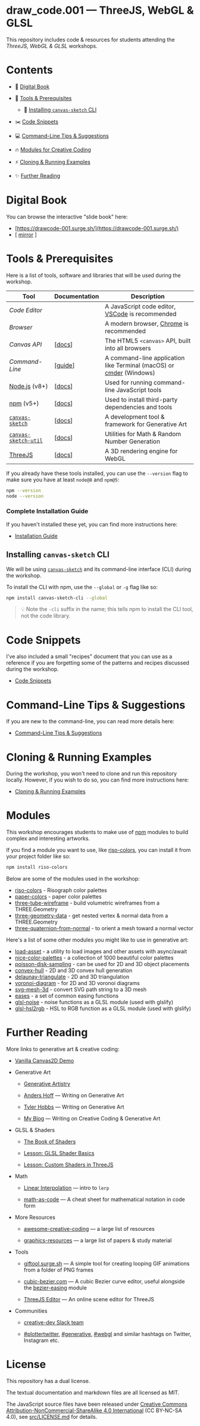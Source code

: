 # draw_code.001 — ThreeJS, WebGL & GLSL

This repository includes code & resources for students attending the *ThreeJS, WebGL & GLSL* workshops.

# Contents

- 📖 [Digital Book](#digital-book)

- 🔧 [Tools & Prerequisites](#tools--prerequisites)

  - 🎨 [Installing `canvas-sketch` CLI](#installing-canvas-sketch-cli)

- ✂️️ [Code Snippets](#code-snippets)

- 💻 [Command-Line Tips & Suggestions](#command-line-tips--suggestions)

- 🔥 [Modules for Creative Coding](#modules)

- ⚡️ [Cloning & Running Examples](#cloning--running-examples)

- ✨ [Further Reading](#further-reading)

# Digital Book

You can browse the interactive "slide book" here:

- [https://drawcode-001.surge.sh/](https://drawcode-001.surge.sh/)
- [ [mirror](https://001--angry-saha-ab0472.netlify.com/) ]

# Tools & Prerequisites

Here is a list of tools, software and libraries that will be used during the workshop.

| Tool | Documentation | Description |
|---|---|---|
| *Code Editor* | | A JavaScript code editor, [VSCode](https://code.visualstudio.com/) is recommended
| *Browser* |  | A modern browser, [Chrome](https://www.google.com/chrome/) is recommended
| *Canvas API* | [[docs](https://developer.mozilla.org/en-US/docs/Web/API/Canvas_API)] | The HTML5 `<canvas>` API, built into all browsers 
| *Command-Line* | [[guide](./docs/command-line.md)] | A command-line application like Terminal (macOS) or [cmder](http://cmder.net/) (Windows)
| [Node.js](https://nodejs.org/en/) (v8+) | [[docs](https://nodejs.org/dist/latest-v8.x/docs/api/)] | Used for running command-line JavaScript tools
| [npm](https://npmjs.com/) (v5+) | [[docs](https://nodejs.org/dist/latest-v8.x/docs/api/)] | Used to install third-party dependencies and tools
| [`canvas-sketch`](https://github.com/mattdesl/canvas-sketch/) | [[docs](https://github.com/mattdesl/canvas-sketch/tree/master/docs)] | A development tool & framework for Generative Art
| [`canvas-sketch-util`](https://github.com/mattdesl/canvas-sketch-util/) | [[docs](https://github.com/mattdesl/canvas-sketch-util/tree/master/docs)] | Utilities for Math & Random Number Generation
| [ThreeJS](https://threejs.org/) | [[docs](https://threejs.org/docs/)] | A 3D rendering engine for WebGL

If you already have these tools installed, you can use the `--version` flag to make sure you have at least `node@8` and `npm@5`:

```sh
npm --version
node --version
```

### Complete Installation Guide

If you haven't installed these yet, you can find more instructions here:

- [Installation Guide](./docs/installation.md)

## Installing `canvas-sketch` CLI

We will be using [`canvas-sketch`](https://github.com/mattdesl/canvas-sketch/) and its command-line interface (CLI) during the workshop.

To install the CLI with npm, use the `--global` or `-g` flag like so:

```sh
npm install canvas-sketch-cli --global
```

> :bulb: Note the `-cli` suffix in the name; this tells npm to install the CLI tool, not the code library.

# Code Snippets

I've also included a small "recipes" document that you can use as a reference if you are forgetting some of the patterns and recipes discussed during the workshop.

- [Code Snippets](./docs/snippets.md)

# Command-Line Tips & Suggestions

If you are new to the command-line, you can read more details here:

- [Command-Line Tips & Suggestions](./docs/command-line.md)

# Cloning & Running Examples

During the workshop, you won't need to clone and run this repository locally. However, if you wish to do so, you can find more instructions here:

- [Cloning & Running Examples](./docs/cloning.md)

# Modules

This workshop encourages students to make use of [npm](https://www.npmjs.com) modules to build complex and interesting artworks.

If you find a module you want to use, like [riso-colors](https://www.npmjs.com/package/riso-colors), you can install it from your project folder like so:

```sh
npm install riso-colors
```

Below are some of the modules used in the workshop:

- [riso-colors](https://www.npmjs.com/package/riso-colors) - Risograph color palettes
- [paper-colors](https://www.npmjs.com/package/paper-colors) - paper color palettes
- [three-tube-wireframe](https://www.npmjs.com/package/three-tube-wireframe) - build volumetric wireframes from a THREE.Geometry
- [three-geometry-data](https://www.npmjs.com/package/three-geometry-data) - get nested vertex & normal data from a THREE.Geometry
- [three-quaternion-from-normal](https://www.npmjs.com/package/three-quaternion-from-normal) - to orient a mesh toward a normal vector

Here's a list of some other modules you might like to use in generative art:

- [load-asset](https://www.npmjs.com/package/load-asset) - a utility to load images and other assets with async/await
- [nice-color-palettes](https://www.npmjs.com/package/nice-color-palettes) - a collection of 1000 beautiful color palettes
- [poisson-disk-sampling](https://www.npmjs.com/package/poisson-disk-sampling) - can be used for 2D and 3D object placements
- [convex-hull](https://www.npmjs.com/package/convex-hull) - 2D and 3D convex hull generation
- [delaunay-triangulate](https://www.npmjs.com/package/delaunay-triangulate) - 2D and 3D triangulation
- [voronoi-diagram](https://www.npmjs.com/package/voronoi-diagram) - for 2D and 3D voronoi diagrams
- [svg-mesh-3d](https://github.com/mattdesl/svg-mesh-3d) - convert SVG path string to a 3D mesh
- [eases](https://www.npmjs.com/package/eases) - a set of common easing functions
- [glsl-noise](https://www.npmjs.com/package/glsl-noise) - noise functions as a GLSL module (used with glslify)
- [glsl-hsl2rgb](https://www.npmjs.com/package/glsl-hsl2rgb) - HSL to RGB function as a GLSL module (used with glslify)

# Further Reading

More links to generative art & creative coding:

- [Vanilla Canvas2D Demo](https://codepen.io/mattdesl/pen/BMGZJZ)

- Generative Art

  - [Generative Artistry](https://generativeartistry.com/)

  - [Anders Hoff](https://inconvergent.net/#writing) — Writing on Generative Art

  - [Tyler Hobbs](http://www.tylerlhobbs.com/writings) — Writing on Generative Art

  - [My Blog](https://mattdesl.svbtle.com/) — Writing on Creative Coding & Generative Art

- GLSL & Shaders

  - [The Book of Shaders](https://thebookofshaders.com/)

  - [Lesson: GLSL Shader Basics](https://github.com/Jam3/jam3-lesson-webgl-shader-intro)

  - [Lesson: Custom Shaders in ThreeJS](https://github.com/Jam3/jam3-lesson-webgl-shader-threejs)

- Math

  - [Linear Interpolation](https://mattdesl.svbtle.com/linear-interpolation) — intro to `lerp`

  - [math-as-code](https://github.com/Jam3/math-as-code) — A cheat sheet for mathematical notation in code form

- More Resources

  - [awesome-creative-coding](https://github.com/terkelg/awesome-creative-coding) — a large list of resources

  - [graphics-resources](https://github.com/mattdesl/graphics-resources) — a large list of papers & study material

- Tools

  - [giftool.surge.sh](https://giftool.surge.sh/) — A simple tool for creating looping GIF animations from a folder of PNG frames

  - [cubic-bezier.com](http://cubic-bezier.com) — A cubic Bezier curve editor, useful alongside the [bezier-easing](https://www.npmjs.com/package/bezier-easing) module

  - [ThreeJS Editor](https://threejs.org/editor/) — An online scene editor for ThreeJS

- Communities

  - [creative-dev Slack team](https://creative-dev.herokuapp.com/)

  - [#plottertwitter](https://twitter.com/hashtag/plottertwitter?lang=en), [#generative](https://twitter.com/hashtag/generative?lang=en), [#webgl](https://twitter.com/hashtag/webgl?lang=en) and similar hashtags on Twitter, Instagram etc.

# License

This repository has a dual license.

The textual documentation and markdown files are all licensed as MIT.

The JavaScript source files have been released under [Creative Commons Attribution-NonCommercial-ShareAlike 4.0 International](https://creativecommons.org/licenses/by-nc-sa/4.0/) (CC BY-NC-SA 4.0), see [src/LICENSE.md](./src/LICENSE.md) for details.
